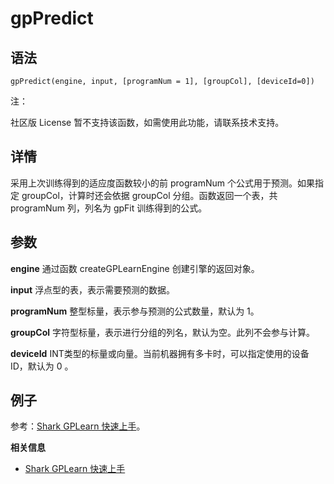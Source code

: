 # gpPredict

## 语法

`gpPredict(engine, input, [programNum = 1], [groupCol],
[deviceId=0])`

注：

社区版 License 暂不支持该函数，如需使用此功能，请联系技术支持。

## 详情

采用上次训练得到的适应度函数较小的前 programNum 个公式用于预测。如果指定 groupCol，计算时还会依据 groupCol 分组。函数返回一个表，共
programNum 列，列名为 gpFit 训练得到的公式。

## 参数

**engine** 通过函数 createGPLearnEngine 创建引擎的返回对象。

**input** 浮点型的表，表示需要预测的数据。

**programNum** 整型标量，表示参与预测的公式数量，默认为 1。

**groupCol** 字符型标量，表示进行分组的列名，默认为空。此列不会参与计算。

**deviceId** INT类型的标量或向量。当前机器拥有多卡时，可以指定使用的设备 ID，默认为 0 。

## 例子

参考：[Shark GPLearn 快速上手](../../tutorials/gplearn.md)。

**相关信息**

* [Shark GPLearn 快速上手](../../tutorials/gplearn.html "Shark GPLearn 快速上手")

